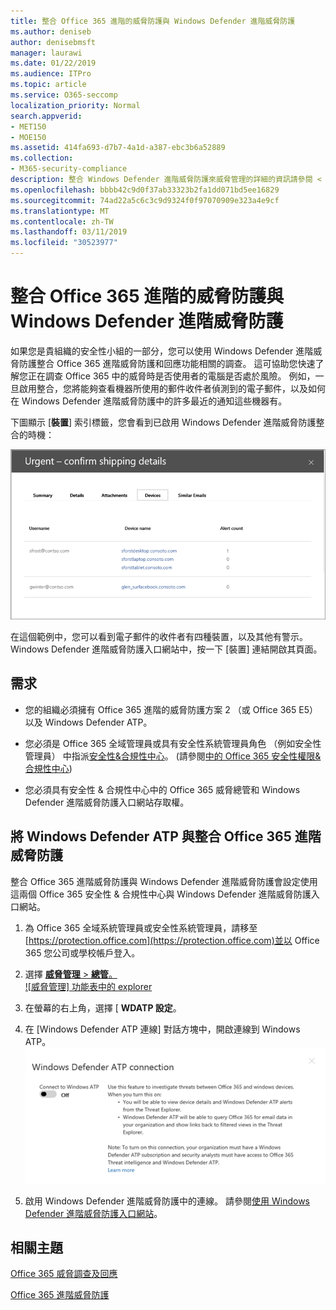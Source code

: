 ```yaml
---
title: 整合 Office 365 進階的威脅防護與 Windows Defender 進階威脅防護
ms.author: deniseb
author: denisebmsft
manager: laurawi
ms.date: 01/22/2019
ms.audience: ITPro
ms.topic: article
ms.service: O365-seccomp
localization_priority: Normal
search.appverid:
- MET150
- MOE150
ms.assetid: 414fa693-d7b7-4a1d-a387-ebc3b6a52889
ms.collection:
- M365-security-compliance
description: 整合 Windows Defender 進階威脅防護來威脅管理的詳細的資訊請參閱 < Office 365 進階威脅防護。
ms.openlocfilehash: bbbb42c9d0f37ab33323b2fa1dd071bd5ee16829
ms.sourcegitcommit: 74ad22a5c6c3c9d9324f0f97070909e323a4e9cf
ms.translationtype: MT
ms.contentlocale: zh-TW
ms.lasthandoff: 03/11/2019
ms.locfileid: "30523977"
---
```

# <a name="integrate-office-365-advanced-threat-protection-with-windows-defender-advanced-threat-protection"></a>整合 Office 365 進階的威脅防護與 Windows Defender 進階威脅防護

如果您是貴組織的安全性小組的一部分，您可以使用 Windows Defender 進階威脅防護整合 Office 365 進階威脅防護和回應功能相關的調查。 這可協助您快速了解您正在調查 Office 365 中的威脅時是否使用者的電腦是否處於風險。 例如，一旦啟用整合，您將能夠查看機器所使用的郵件收件者偵測到的電子郵件，以及如何在 Windows Defender 進階威脅防護中的許多最近的通知這些機器有。
  
下圖顯示 [**裝置**] 索引標籤，您會看到已啟用 Windows Defender 進階威脅防護整合的時機： 
  
![啟用 Windows Defender ATP 時，您可以看到機器警示的清單。](media/fec928ea-8f0c-44d7-80b9-a2e0a8cd4e89.PNG)
  
在這個範例中，您可以看到電子郵件的收件者有四種裝置，以及其他有警示。 Windows Defender 進階威脅防護入口網站中，按一下 [裝置] 連結開啟其頁面。
  
## <a name="requirements"></a>需求

- 您的組織必須擁有 Office 365 進階的威脅防護方案 2 （或 Office 365 E5） 以及 Windows Defender ATP。
    
- 您必須是 Office 365 全域管理員或具有安全性系統管理員角色 （例如安全性管理員） 中指派[安全性&amp;合規性中心](https://protection.office.com)。 (請參閱[中的 Office 365 安全性權限&amp;合規性中心](permissions-in-the-security-and-compliance-center.md))
    
- 您必須具有安全性 & 合規性中心中的 Office 365 威脅總管和 Windows Defender 進階威脅防護入口網站存取權。
    
## <a name="to-integrate-office-365-advanced-threat-protection-with-windows-defender-atp"></a>將 Windows Defender ATP 與整合 Office 365 進階威脅防護

整合 Office 365 進階威脅防護與 Windows Defender 進階威脅防護會設定使用這兩個 Office 365 安全性 & 合規性中心與 Windows Defender 進階威脅防護入口網站。
  
1. 為 Office 365 全域系統管理員或安全性系統管理員，請移至[https://protection.office.com](https://protection.office.com)並以 Office 365 您公司或學校帳戶登入。 
    
2. 選擇 [**威脅管理** \> **總管**。<br>![威脅管理] 功能表中的 explorer](media/ThreatMgmt-Explorer-nav.png)<br>
    
3. 在螢幕的右上角，選擇 [ **WDATP 設定**。
    
4. 在 [Windows Defender ATP 連線] 對話方塊中，開啟連線到 Windows ATP。<br>![Windows Defender ATP 連線](media/Explorer-WDATPConnection-dialog.png)<br>
    
5. 啟用 Windows Defender 進階威脅防護中的連線。 請參閱[使用 Windows Defender 進階威脅防護入口網站](https://go.microsoft.com/fwlink/?linkid=859690)。

  
## <a name="related-topics"></a>相關主題

[Office 365 威脅調查及回應](office-365-ti.md)
  
[Office 365 進階威脅防護](office-365-atp.md)
  

